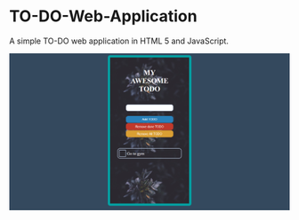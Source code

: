 # TO-DO-Web-Application
A simple TO-DO web application in HTML 5 and JavaScript.


![alt text](ss1.png)

